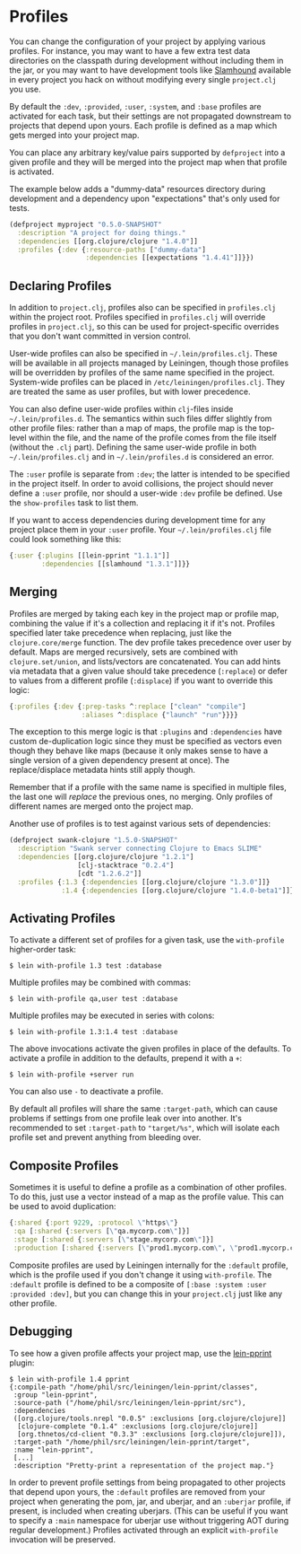 # Profiles

You can change the configuration of your project by applying various
profiles. For instance, you may want to have a few extra test data
directories on the classpath during development without including them
in the jar, or you may want to have development tools like
[Slamhound](https://github.com/technomancy/slamhound) available in
every project you hack on without modifying every single `project.clj`
you use.

By default the `:dev`, `:provided`, `:user`, `:system`, and `:base`
profiles are activated for each task, but their settings are not
propagated downstream to projects that depend upon yours. Each profile
is defined as a map which gets merged into your project map.

You can place any arbitrary key/value pairs supported by `defproject`
into a given profile and they will be merged into the project map when
that profile is activated.

The example below adds a "dummy-data" resources directory during
development and a dependency upon "expectations" that's only used for tests.

```clj
(defproject myproject "0.5.0-SNAPSHOT"
  :description "A project for doing things."
  :dependencies [[org.clojure/clojure "1.4.0"]]
  :profiles {:dev {:resource-paths ["dummy-data"]
                   :dependencies [[expectations "1.4.41"]]}})
```


## Declaring Profiles

In addition to `project.clj`, profiles also can be specified in `profiles.clj`
within the project root. Profiles specified in `profiles.clj` will override
profiles in `project.clj`, so this can be used for project-specific overrides
that you don't want committed in version control.

User-wide profiles can also be specified in
`~/.lein/profiles.clj`. These will be available in all projects
managed by Leiningen, though those profiles will be overridden by
profiles of the same name specified in the project.  System-wide
profiles can be placed in `/etc/leiningen/profiles.clj`. They are
treated the same as user profiles, but with lower precedence.

You can also define user-wide profiles within `clj`-files inside
`~/.lein/profiles.d`. The semantics within such files differ slightly
from other profile files: rather than a map of maps, the profile map
is the top-level within the file, and the name of the profile comes
from the file itself (without the `.clj` part). Defining the same
user-wide profile in both `~/.lein/profiles.clj` and in
`~/.lein/profiles.d` is considered an error.

The `:user` profile is separate from `:dev`; the latter is intended to
be specified in the project itself. In order to avoid collisions, the
project should never define a `:user` profile, nor should a user-wide
`:dev` profile be defined. Use the `show-profiles` task to list them.

If you want to access dependencies during development time for any
project place them in your `:user` profile. Your
`~/.lein/profiles.clj` file could look something like this:

```clj
{:user {:plugins [[lein-pprint "1.1.1"]]
        :dependencies [[slamhound "1.3.1"]]}}
```

## Merging

Profiles are merged by taking each key in the project map or profile
map, combining the value if it's a collection and replacing it if it's
not. Profiles specified later take precedence when replacing, just
like the `clojure.core/merge` function. The dev profile takes
precedence over user by default. Maps are merged recursively, sets are
combined with `clojure.set/union`, and lists/vectors are
concatenated. You can add hints via metadata that a given value should
take precedence (`:replace`) or defer to values from a different
profile (`:displace`) if you want to override this logic:

```clj
{:profiles {:dev {:prep-tasks ^:replace ["clean" "compile"]
                  :aliases ^:displace {"launch" "run"}}}}
```

The exception to this merge logic is that `:plugins` and `:dependencies`
have custom de-duplication logic since they must be specified as
vectors even though they behave like maps (because it only makes sense
to have a single version of a given dependency present at once). The
replace/displace metadata hints still apply though.

Remember that if a profile with the same name is specified in multiple files, 
the last one will *replace* the previous ones, no merging. Only profiles of
different names are merged onto the project map.

Another use of profiles is to test against various sets of dependencies:

```clj
(defproject swank-clojure "1.5.0-SNAPSHOT"
  :description "Swank server connecting Clojure to Emacs SLIME"
  :dependencies [[org.clojure/clojure "1.2.1"]
                 [clj-stacktrace "0.2.4"]
                 [cdt "1.2.6.2"]]
  :profiles {:1.3 {:dependencies [[org.clojure/clojure "1.3.0"]]}
             :1.4 {:dependencies [[org.clojure/clojure "1.4.0-beta1"]]}})
```

## Activating Profiles

To activate a different set of profiles for a given task, use the
`with-profile` higher-order task:

    $ lein with-profile 1.3 test :database

Multiple profiles may be combined with commas:

    $ lein with-profile qa,user test :database

Multiple profiles may be executed in series with colons:

    $ lein with-profile 1.3:1.4 test :database

The above invocations activate the given profiles in place of the
defaults. To activate a profile in addition to the defaults, prepend
it with a `+`:

    $ lein with-profile +server run

You can also use `-` to deactivate a profile.

By default all profiles will share the same `:target-path`, which can
cause problems if settings from one profile leak over into
another. It's recommended to set `:target-path` to `"target/%s"`,
which will isolate each profile set and prevent anything from bleeding over.

## Composite Profiles

Sometimes it is useful to define a profile as a combination of other
profiles. To do this, just use a vector instead of a map as the profile value.
This can be used to avoid duplication:

```clj
{:shared {:port 9229, :protocol \"https\"}
 :qa [:shared {:servers [\"qa.mycorp.com\"]}]
 :stage [:shared {:servers [\"stage.mycorp.com\"]}]
 :production [:shared {:servers [\"prod1.mycorp.com\", \"prod1.mycorp.com\"]}]}
```

Composite profiles are used by Leiningen internally for the `:default`
profile, which is the profile used if you don't change it using
`with-profile`. The `:default` profile is defined to be a composite of
`[:base :system :user :provided :dev]`, but you can change this in your
`project.clj` just like any other profile.

## Debugging

To see how a given profile affects your project map, use the
[lein-pprint](https://github.com/technomancy/leiningen/tree/stable/lein-pprint)
plugin:

    $ lein with-profile 1.4 pprint
    {:compile-path "/home/phil/src/leiningen/lein-pprint/classes",
     :group "lein-pprint",
     :source-path ("/home/phil/src/leiningen/lein-pprint/src"),
     :dependencies
     ([org.clojure/tools.nrepl "0.0.5" :exclusions [org.clojure/clojure]]
      [clojure-complete "0.1.4" :exclusions [org.clojure/clojure]]
      [org.thnetos/cd-client "0.3.3" :exclusions [org.clojure/clojure]]),
     :target-path "/home/phil/src/leiningen/lein-pprint/target",
     :name "lein-pprint",
     [...]
     :description "Pretty-print a representation of the project map."}

In order to prevent profile settings from being propagated to other
projects that depend upon yours, the `:default` profiles are removed
from your project when generating the pom, jar, and uberjar, and an
`:uberjar` profile, if present, is included when creating
uberjars. (This can be useful if you want to specify a `:main`
namespace for uberjar use without triggering AOT during regular
development.) Profiles activated through an explicit `with-profile`
invocation will be preserved.
